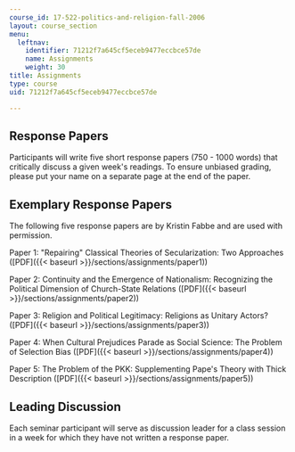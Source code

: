 ```yaml
---
course_id: 17-522-politics-and-religion-fall-2006
layout: course_section
menu:
  leftnav:
    identifier: 71212f7a645cf5eceb9477eccbce57de
    name: Assignments
    weight: 30
title: Assignments
type: course
uid: 71212f7a645cf5eceb9477eccbce57de

---
```


Response Papers
---------------

Participants will write five short response papers (750 - 1000 words) that critically discuss a given week's readings. To ensure unbiased grading, please put your name on a separate page at the end of the paper.

Exemplary Response Papers
-------------------------

The following five response papers are by Kristin Fabbe and are used with permission.

Paper 1: "Repairing" Classical Theories of Secularization: Two Approaches ([PDF]({{< baseurl >}}/sections/assignments/paper1))

Paper 2: Continuity and the Emergence of Nationalism: Recognizing the Political Dimension of Church-State Relations ([PDF]({{< baseurl >}}/sections/assignments/paper2))

Paper 3: Religion and Political Legitimacy: Religions as Unitary Actors? ([PDF]({{< baseurl >}}/sections/assignments/paper3))

Paper 4: When Cultural Prejudices Parade as Social Science: The Problem of Selection Bias ([PDF]({{< baseurl >}}/sections/assignments/paper4))

Paper 5: The Problem of the PKK: Supplementing Pape's Theory with Thick Description ([PDF]({{< baseurl >}}/sections/assignments/paper5))

Leading Discussion
------------------

Each seminar participant will serve as discussion leader for a class session in a week for which they have not written a response paper.